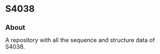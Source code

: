 # S4038
## About
<font size=4>
A repository with all the sequence and structure data of S4038.

</font>
